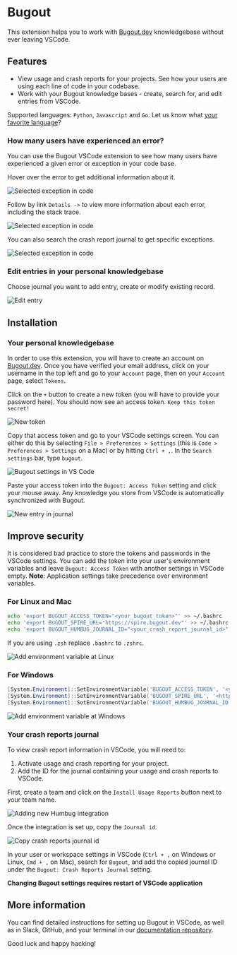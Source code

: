 # Bugout

This extension helps you to work with [Bugout.dev](https://bugout.dev) knowledgebase without ever leaving VSCode.

## Features

- View usage and crash reports for your projects. See how your users are using each line of code in
  your codebase.
- Work with your Bugout knowledge bases - create, search for, and edit entries from VSCode.

Supported languages: `Python`, `Javascript` and `Go`. Let us know what [your favorite language](https://bugout.dev/)?

### How many users have experienced an error?

You can use the Bugout VSCode extension to see how many users have experienced a given error or
exception in your code base. 

Hover over the error to get additional information about it.

![Selected exception in code](https://s3.amazonaws.com/static.simiotics.com/bugout-dev-docs/bugout-vscode-hover.png)

Follow by link `Details ->` to view more information about each error, including the stack trace. 

![Selected exception in code](https://s3.amazonaws.com/static.simiotics.com/bugout-dev-docs/bugout-vscode-exception-traceback.png)

You can also search the crash report journal to get specific exceptions.

![Selected exception in code](https://s3.amazonaws.com/static.simiotics.com/bugout-dev-docs/bugout-vscode-search-tag.png)

### Edit entries in your personal knowledgebase

Choose journal you want to add entry, create or modify existing record.

![Edit entry](https://s3.amazonaws.com/static.simiotics.com/bugout-dev-docs/bugout-vscode-edit-entry.gif)

## Installation

### Your personal knowledgebase

In order to use this extension, you will have to create an account on [Bugout.dev](https://bugout.dev).
Once you have verified your email address, click on your username in the top left and go to your `Account` page, then on your `Account` page, select `Tokens`.

Click on the `+` button to create a new token (you will have to provide your password here). You should now
see an access token. `Keep this token secret!`

![New token](https://s3.amazonaws.com/static.simiotics.com/bugout-dev-docs/bugout-create-token.png)

Copy that access token and go to your VSCode settings screen. You can either do this by selecting `File > Preferences > Settings` (this is `Code > Preferences > Settings` on a Mac) or by hitting `Ctrl + ,`. In the `Search settings` bar, type `bugout`.

![Bugout settings in VS Code](https://s3.amazonaws.com/static.simiotics.com/bugout-dev-docs/bugout-vscode-settings.png)

Paste your access token into the `Bugout: Access Token` setting and click your mouse away. Any knowledge you store from VSCode is automatically synchronized with Bugout.

![New entry in journal](https://s3.amazonaws.com/static.simiotics.com/bugout-dev-docs/bugout-personal-entry-from-vscode.png)

## Improve security

It is considered bad practice to store the tokens and passwords in the VSCode settings. You can add the token into your user's environment variables and leave `Bugout: Access Token` with another settings in VSCode empty. **Note**: Application settings take precedence over environment variables.

### For Linux and Mac

```bash
echo 'export BUGOUT_ACCESS_TOKEN="<your_bugout_token>"' >> ~/.bashrc
echo 'export BUGOUT_SPIRE_URL="https://spire.bugout.dev"' >> ~/.bashrc
echo 'export BUGOUT_HUMBUG_JOURNAL_ID="<your_crash_report_journal_id>"' >> ~/.bashrc
```

If you are using `.zsh` replace `.bashrc` to `.zshrc`.

![Add environment variable at Linux](https://s3.amazonaws.com/static.simiotics.com/bugout-dev-docs/demo-vscode-add-var.png)

### For Windows

```powershell
[System.Environment]::SetEnvironmentVariable('BUGOUT_ACCESS_TOKEN', '<your_bugout_token>', [System.EnvironmentVariableTarget]::User)
[System.Environment]::SetEnvironmentVariable('BUGOUT_SPIRE_URL', '<https://spire.bugout.dev>', [System.EnvironmentVariableTarget]::User)
[System.Environment]::SetEnvironmentVariable('BUGOUT_HUMBUG_JOURNAL_ID', '<your_crash_report_journal_id>', [System.EnvironmentVariableTarget]::User)
```

![Add environment variable at Windows](https://s3.amazonaws.com/static.simiotics.com/bugout-dev-docs/demo-vscode-add-var-win.png)

### Your crash reports journal

To view crash report information in VSCode, you will need to:
1. Activate usage and crash reporting for your project.
2. Add the ID for the journal containing your usage and crash reports to VSCode.

First, create a team and click on the `Install Usage Reports` button next to your team name.

![Adding new Humbug integration](https://s3.amazonaws.com/static.simiotics.com/bugout-dev-docs/bugout-create-team.png)

Once the integration is set up, copy the `Journal id`.

![Copy crash reports journal id](https://s3.amazonaws.com/static.simiotics.com/bugout-dev-docs/bugout-create-humbug-journal.png)

In your user or workspace settings in VSCode (`Ctrl + ,` on Windows or Linux, `Cmd + ,` on Mac),
search for `Bugout`, and add the copied journal ID under the `Bugout: Crash Reports Journal`
setting.

**Changing Bugout settings requires restart of VSCode application**

## More information

You can find detailed instructions for setting up Bugout in VSCode, as well as in Slack, GitHub, and your terminal in our [documentation repository](https://github.com/bugout-dev/docs/blob/main/tutorials/vscode-setup.md).

Good luck and happy hacking!
